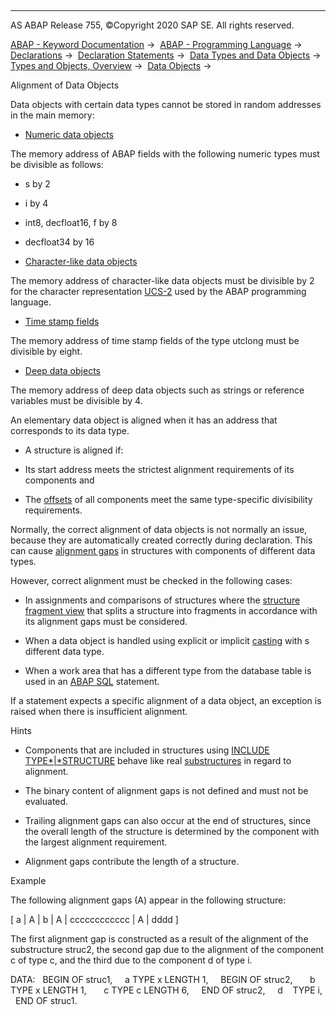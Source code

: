   

* * *

AS ABAP Release 755, ©Copyright 2020 SAP SE. All rights reserved.

[ABAP - Keyword Documentation](javascript:call_link\('abenabap.htm'\)) →  [ABAP - Programming Language](javascript:call_link\('abenabap_reference.htm'\)) →  [Declarations](javascript:call_link\('abendeclarations.htm'\)) →  [Declaration Statements](javascript:call_link\('abenabap_declarations.htm'\)) →  [Data Types and Data Objects](javascript:call_link\('abentypes_and_objects.htm'\)) →  [Types and Objects, Overview](javascript:call_link\('abentypes_objects_oview.htm'\)) →  [Data Objects](javascript:call_link\('abendata_objects.htm'\)) → 

Alignment of Data Objects

Data objects with certain data types cannot be stored in random addresses in the main memory:

-   [Numeric data objects](javascript:call_link\('abennumeric_data_object_glosry.htm'\) "Glossary Entry")

The memory address of ABAP fields with the following numeric types must be divisible as follows:

-   s by 2

-   i by 4

-   int8, decfloat16, f by 8

-   decfloat34 by 16

-   [Character-like data objects](javascript:call_link\('abencharlike_data_object_glosry.htm'\) "Glossary Entry")

The memory address of character-like data objects must be divisible by 2 for the character representation [UCS-2](javascript:call_link\('abenucs2_glosry.htm'\) "Glossary Entry") used by the ABAP programming language.

-   [Time stamp fields](javascript:call_link\('abentimestamp_field_glosry.htm'\) "Glossary Entry")

The memory address of time stamp fields of the type utclong must be divisible by eight.

-   [Deep data objects](javascript:call_link\('abendeep_glosry.htm'\) "Glossary Entry")

The memory address of deep data objects such as strings or reference variables must be divisible by 4.

An elementary data object is aligned when it has an address that corresponds to its data type.

-   A structure is aligned if:

-   Its start address meets the strictest alignment requirements of its components and

-   The [offsets](javascript:call_link\('abenoffset_glosry.htm'\) "Glossary Entry") of all components meet the same type-specific divisibility requirements.

Normally, the correct alignment of data objects is not normally an issue, because they are automatically created correctly during declaration. This can cause [alignment gaps](javascript:call_link\('abenalignment_gap_glosry.htm'\) "Glossary Entry") in structures with components of different data types.

However, correct alignment must be checked in the following cases:

-   In assignments and comparisons of structures where the [structure fragment view](javascript:call_link\('abenunicode_fragment_view_glosry.htm'\) "Glossary Entry") that splits a structure into fragments in accordance with its alignment gaps must be considered.

-   When a data object is handled using explicit or implicit [casting](javascript:call_link\('abencast_casting_glosry.htm'\) "Glossary Entry") with s different data type.

-   When a work area that has a different type from the database table is used in an [ABAP SQL](javascript:call_link\('abenabap_sql_glosry.htm'\) "Glossary Entry") statement.

If a statement expects a specific alignment of a data object, an exception is raised when there is insufficient alignment.

Hints

-   Components that are included in structures using [INCLUDE TYPE*|*STRUCTURE](javascript:call_link\('abapinclude_type.htm'\)) behave like real [substructures](javascript:call_link\('abensubstructure_glosry.htm'\) "Glossary Entry") in regard to alignment.

-   The binary content of alignment gaps is not defined and must not be evaluated.

-   Trailing alignment gaps can also occur at the end of structures, since the overall length of the structure is determined by the component with the largest alignment requirement.

-   Alignment gaps contribute the length of a structure.

Example

The following alignment gaps (A) appear in the following structure:

\[ a | A | b | A | cccccccccccc | A | dddd \]

The first alignment gap is constructed as a result of the alignment of the substructure struc2, the second gap due to the alignment of the component c of type c, and the third due to the component d of type i.

DATA:
  BEGIN OF struc1,
    a TYPE x LENGTH 1,
    BEGIN OF struc2,
      b TYPE x LENGTH 1,
      c TYPE c LENGTH 6,
    END OF struc2,
    d    TYPE i,
  END OF struc1.